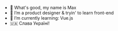 - 👋 What's good, my name is Max
- 👀 I’m a product designer & tryin' to learn front-end
- 🌱 I’m currently learning: Vue.js
- 🇺🇦 Слава Україні!
<!---
nkngdev/nkngdev is a ✨ special ✨ repository because its `README.md` (this file) appears on your GitHub profile.
You can click the Preview link to take a look at your changes.
--->
